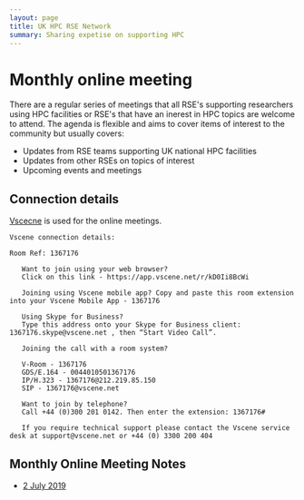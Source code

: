 ```yaml
---
layout: page
title: UK HPC RSE Network
summary: Sharing expetise on supporting HPC
---
```


# Monthly online meeting

There are a regular series of meetings that all RSE's supporting researchers using HPC facilities or RSE's
that have an inerest in HPC topics are welcome to attend. The agenda is flexible and aims to cover items
of interest to the community but usually covers:

   - Updates from RSE teams supporting UK national HPC facilities
   - Updates from other RSEs on topics of interest
   - Upcoming events and meetings

## Connection details

[Vscecne](https://app.vscene.net) is used for the online meetings.

```
Vscene connection details:

Room Ref: 1367176

   Want to join using your web browser?
   Click on this link - https://app.vscene.net/r/kD0Ii8BcWi

   Joining using Vscene mobile app? Copy and paste this room extension into your Vscene Mobile App - 1367176

   Using Skype for Business?
   Type this address onto your Skype for Business client: 1367176.skype@vscene.net , then “Start Video Call”.

   Joining the call with a room system?

   V-Room - 1367176
   GDS/E.164 - 0044010501367176
   IP/H.323 - 1367176@212.219.85.150
   SIP - 1367176@vscene.net

   Want to join by telephone?
   Call +44 (0)300 201 0142. Then enter the extension: 1367176#

   If you require technical support please contact the Vscene service desk at support@vscene.net or +44 (0) 3300 200 404 
```

## Monthly Online Meeting Notes

   - [2 July 2019](2019-07-02_HPCRSEMeetingNotes.html)